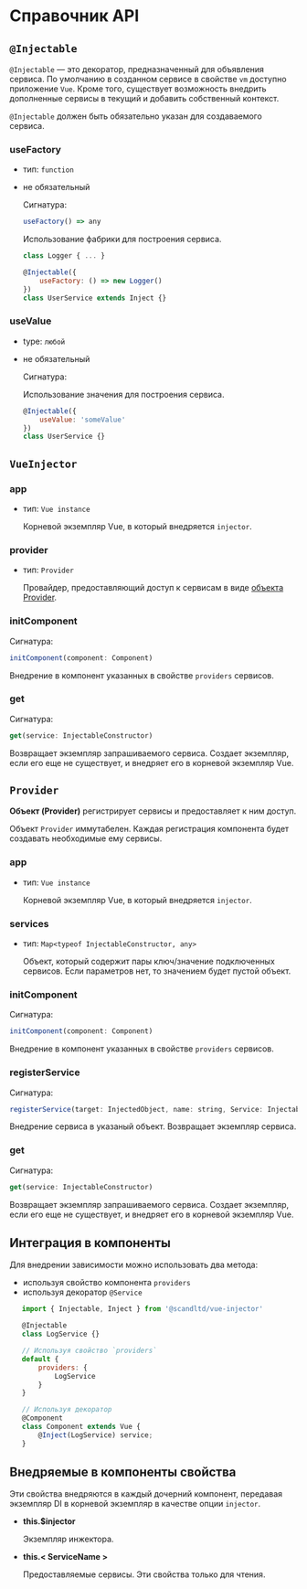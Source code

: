 ﻿---
sidebar: auto
---

# Справочник API

## `@Injectable`

`@Injectable` — это декоратор, предназначенный для объявления сервиса. По умолчанию в созданном сервисе в свойстве `vm` доступно приложение `Vue`. Кроме того, существует возможность внедрить дополненные сервисы в текущий и добавить собственный контекст.

`@Injectable` должен быть обязательно указан для создаваемого сервиса.
    
### useFactory

- тип: `function`
- не обязательный
  
  Сигнатура:
  
  ``` js
  useFactory() => any
  ```
  
  Использование фабрики для построения сервиса.

  ``` js
  class Logger { ... }
  
  @Injectable({
      useFactory: () => new Logger()
  })
  class UserService extends Inject {}
  ```
  
### useValue

- type: `любой`
- не обязательный
  
  Сигнатура:
  
  Использование значения для построения сервиса.

  ``` js
  @Injectable({
      useValue: 'someValue'
  })
  class UserService {}
  ```  

## `VueInjector`

### app

- тип: `Vue instance`

  Корневой экземпляр Vue, в который внедряется `injector`.

### provider

- тип: `Provider`

  Провайдер, предоставляющий доступ к сервисам в виде [объекта Provider](#provider-2).

### initComponent

Сигнатура:

``` js
initComponent(component: Component)
```

Внедрение в компонент указанных в свойстве `providers` сервисов.

### get

Сигнатура:

``` js
get(service: InjectableConstructor)
```

Возвращает экземпляр запрашиваемого сервиса. Создает экземпляр, если его еще не существует, и внедряет его в корневой экземпляр Vue.

## `Provider`

**Объект (Provider)** регистрирует сервисы и предоставляет к ним доступ.

Объект `Provider` иммутабелен. Каждая регистрация компонента будет создавать необходимые ему сервисы.

### app

  - тип: `Vue instance`

    Корневой экземпляр Vue, в который внедряется `injector`.

### services

  - тип: `Map<typeof InjectableConstructor, any>`

    Объект, который содержит пары ключ/значение подключенных сервисов. Если параметров нет, то значением будет пустой объект.


### initComponent

Сигнатура:

``` js
initComponent(component: Component)
```

Внедрение в компонент указанных в свойстве `providers` сервисов.

### registerService

Сигнатура:

``` js
registerService(target: InjectedObject, name: string, Service: InjectableConstructor)
```

Внедрение сервиса в указаный объект. Возвращает экземпляр сервиса.

### get

Сигнатура:

``` js
get(service: InjectableConstructor)
```

Возвращает экземпляр запрашиваемого сервиса. Создает экземпляр, если его еще не существует, и внедряет его в корневой экземпляр Vue.

## Интеграция в компоненты

Для внедрении зависимости можно использовать два метода:
 - используя свойство компонента `providers`
 - используя декоратор `@Service`

 ``` js
    import { Injectable, Inject } from '@scandltd/vue-injector'

    @Injectable
    class LogService {}

    // Используя свойство `providers`
    default {
        providers: {
            LogService
        }
    }

    // Используя декоратор
    @Component
    class Component extends Vue {
        @Inject(LogService) service;
    }
 ```

## Внедряемые в компоненты свойства

Эти свойства внедряются в каждый дочерний компонент, передавая экземпляр DI в корневой экземпляр в качестве опции `injector`.

- **this.$injector**

  Экземпляр инжектора.

- **this.< ServiceName >**

  Предоставляемые сервисы. Эти свойства только для чтения.



